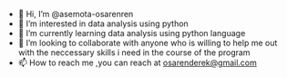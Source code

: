 - 👋 Hi, I’m @asemota-osarenren
- 👀 I’m interested in  data analysis using python
- 🌱 I’m currently learning data analysis using python language
- 💞️ I’m looking to collaborate with anyone who is willing to help me out with the neccessary skills i need in the course of the program
- 📫 How to reach me ,you can reach at osarenderek@gmail.com

<!---
asemota-osarenren/asemota-osarenren is a ✨ special ✨ repository because its `README.md` (this file) appears on your GitHub profile.
You can click the Preview link to take a look at your changes.
--->
